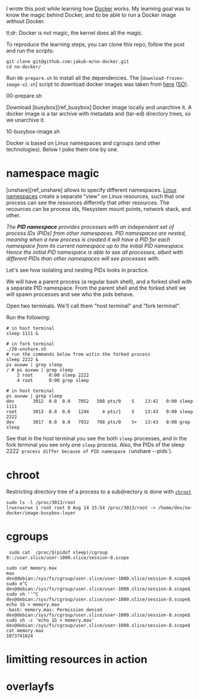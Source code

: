 I wrote this post while learning how [Docker][ref_docker] works. My learning goal was to know the magic behind Docker, and to be able to run a Docker image without Docker.

tl;dr: Docker is not magic, the kernel does all the magic.

[ref_docker]:https://en.wikipedia.org/wiki/Docker_(software)

To reproduce the learning steps, you can clone this repo, follow the post and run the scripts:

```
git clone git@github.com:jakub-m/no-docker.git
cd no-docker/
```

Run `00-prepare.sh` to install all the dependencies.  The [`download-frozen-image-v2.sh`] script to download docker images was taken from [here][ref_script_pull] ([SO][ref_so_pull]).

[ref_so_pull]:https://stackoverflow.com/a/47624649
[ref_script_pull]:https://raw.githubusercontent.com/moby/moby/master/contrib/download-frozen-image-v2.sh

00-prepare.sh

Download [busybox][ref_busybox] Docker image locally and unarchive it. A docker image is a tar archive with metadata and (tar-ed) directory trees, so we unarchive it.

10-busybox-image.sh

Docker is based on Linux namespaces and cgroups (and other technologies). Below I poke them one by one.

# namespace magic

[unshare][ref_unshare] allows to specify different namespaces.  [Linux namespaces][ref_namespaces] create a separate "view" on Linux resources, such that one process can see the resources differntly that other resources. The recources can be process ids, filesystem mount points, network stack, and other.

[ref_namespaces]:https://en.wikipedia.org/wiki/Linux_namespaces

_The **PID namespace** provides processes with an independent set of process IDs (PIDs) from other namespaces. PID namespaces are nested, meaning when a new process is created it will have a PID for each namespace from its current namespace up to the initial PID namespace. Hence the initial PID namespace is able to see all processes, albeit with different PIDs than other namespaces will see processes with._

[ref_pid_namespace]:https://en.wikipedia.org/wiki/Linux_namespaces#Process_ID_(pid)

Let's see how isolating and nesting PIDs looks in practice.

We will have a parent process (a regular bash shell), and a forked shell with a separate PID namespace. From the parent shell and the forked shell we will spawn processes and see who the pids behave.

Open two terminals. We'll call them "host terminal" and "fork terminal".

Run the following:

```
# in host terminal
sleep 1111 &
```

```
# in fork terminal
./20-unshare.sh
# run the commands below from witin the forked process
sleep 2222 &
ps auxww | grep sleep
/ # ps auxww | grep sleep
    2 root      0:00 sleep 2222
    4 root      0:00 grep sleep
```

```
# in host terminal
ps auxww | grep sleep
dev       3012  0.0  0.0   7052   508 pts/0    S    13:42   0:00 sleep 1111
root      3013  0.0  0.0   1244     4 pts/1    S    13:43   0:00 sleep 2222
dev       3017  0.0  0.0   7932   708 pts/0    S+   13:43   0:00 grep sleep
```

See that in the host terminal you see the both `sleep` processes, and in the fork terminal you see only one `sleep` process. Also, the PIDs of the sleep 2222` process differ because of PID namespace (`unshare --pids`).


# chroot

Restricting directory tree of a process to a subdirectory is done with [`chroot`][ref_chroot]

```
sudo ls -l /proc/3013/root
lrwxrwxrwx 1 root root 0 Aug 14 15:54 /proc/3013/root -> /home/dev/no-docker/image-busybox-layer
```

[ref_chroot]:https://man7.org/linux/man-pages/man1/chroot.1.html


# cgroups


```
 sudo cat  /proc/$(pidof sleep)/cgroup
0::/user.slice/user-1000.slice/session-8.scope
```


```
sudo cat memory.max
max
dev@debian:/sys/fs/cgroup/user.slice/user-1000.slice/session-8.scope$ sudo e^C
dev@debian:/sys/fs/cgroup/user.slice/user-1000.slice/session-8.scope$ sudo sh ''^C
dev@debian:/sys/fs/cgroup/user.slice/user-1000.slice/session-8.scope$ echo 1G > memory.max
-bash: memory.max: Permission denied
dev@debian:/sys/fs/cgroup/user.slice/user-1000.slice/session-8.scope$ sudo sh -c 'echo 1G > memory.max'
dev@debian:/sys/fs/cgroup/user.slice/user-1000.slice/session-8.scope$ cat memory.max
1073741824
```


[ref_linux_namespaces]:https://man7.org/linux/man-pages/man7/namespaces.7.html


# limitting resources in action

# overlayfs 
